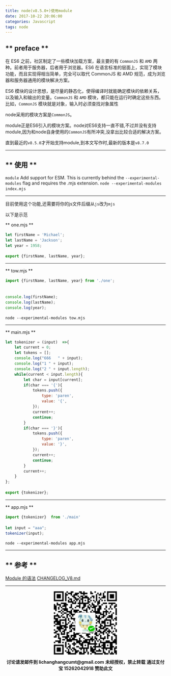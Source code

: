 ```yaml
---
title: node(v8.5.0+)使用module
date: 2017-10-22 20:06:00
categories: Javascript
tags: node
---
```


## ** preface ** 

在 ES6 之前，社区制定了一些模块加载方案，最主要的有 `CommonJS` 和 `AMD` 两种。前者用于服务器，后者用于浏览器。ES6 在语言标准的层面上，实现了模块功能，而且实现得相当简单，完全可以取代 CommonJS 和 AMD 规范，成为浏览器和服务器通用的模块解决方案。

ES6 模块的设计思想，是尽量的静态化，使得编译时就能确定模块的依赖关系，以及输入和输出的变量。`CommonJS` 和 `AMD` 模块，都只能在运行时确定这些东西。比如，`CommonJS` 模块就是对象，输入时必须查找对象属性

node采用的模块方案是`CommonJS`。

module正是ES6引入的模块方案。node对ES6支持一直不错,不过并没有支持module,因为和node自身使用的`CommonJS`有所冲突,没拿出比较合适的解决方案。

直到最近的`v8.5.0`才开始支持module,到本文写作时,最新的版本是`v8.7.0`

***********

## ** 使用 **

`module`
Add support for ESM. This is currently behind the `--experimental-modules` flag and requires the .mjs extension. `node --experimental-modules index.mjs`

***********

目前使用这个功能,还需要将你的js文件后缀从`js`改为`mjs`

以下是示范

** one.mjs **

```javascript
let firstName = 'Michael';
let lastName = 'Jackson';
let year = 1958;

export {firstName, lastName, year};
```

*****************

** tow.mjs **

```javascript
import {firstName, lastName, year} from './one';


console.log(firstName);
console.log(lastName);
console.log(year);
```

`node --experimental-modules tow.mjs`

***********

** main.mjs **

```javascript
let tokenizer = (input)  =>{
    let current = 0;
    let tokens = [];
    console.log("666   " + input);
    console.log("1 " + input);
    console.log("2 " + input.length);
    while(current < input.length){
        let char = input[current];
        if(char === '{'){
            tokens.push({
                type: 'paren',
                value: '{',
            });
            current++;
            continue;
        }
        if(char === '}'){
            tokens.push({
                type: 'paren',
                value: '}',
            });
            current++;
            continue;
        }
        current++;
    }
};

export {tokenizer};

```

***********

** app.mjs **

```javascript
import {tokenizer}  from './main'

let input = "aaa";
tokenizer(input);
```
`node --experimental-modules app.mjs`


*********** 

## ** 参考 **

[Module 的语法](http://es6.ruanyifeng.com/#docs/module)
[CHANGELOG_V8.md](https://github.com/nodejs/node/blob/master/doc/changelogs/CHANGELOG_V8.md#8.7.0)
***********

<div width="100%" align="center"><img src="/img/wx.png" alt="微信赞助二维码"></div></div>
<p style="margin-top: 0.4em; text-align: center">
      <b style="font-size: 1em;">讨论请发邮件到 lichanghangcumt@gmail.com</b>
      <b style="font-size: 1em;">未经授权，禁止转载</b>
      <b style="font-size: 1em;">通过支付宝 15262042918 赞助此文</b>
 </p>
